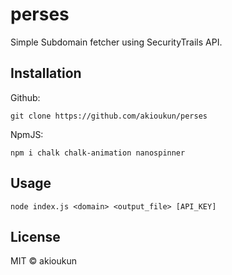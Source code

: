 # perses
Simple Subdomain fetcher using SecurityTrails API.

## Installation
Github:
```
git clone https://github.com/akioukun/perses
```

NpmJS:
```
npm i chalk chalk-animation nanospinner
```

## Usage
```
node index.js <domain> <output_file> [API_KEY]
```

## License
MIT © akioukun